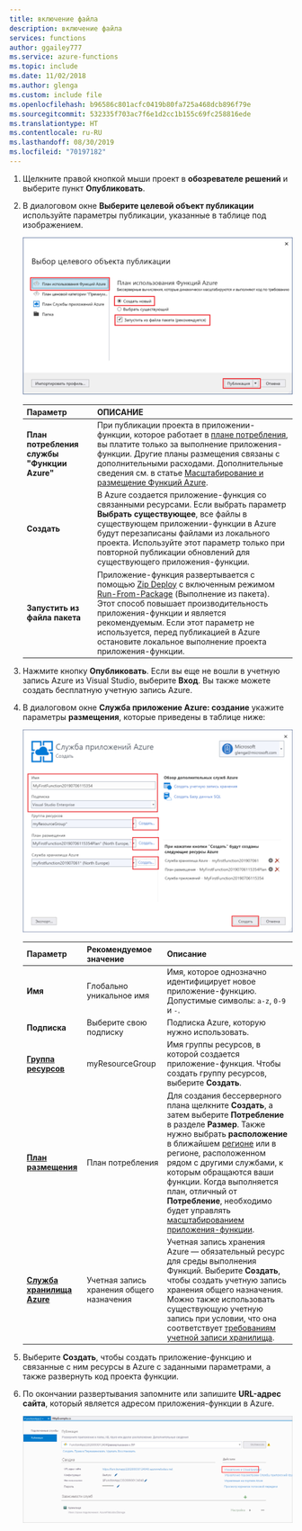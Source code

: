 ```yaml
---
title: включение файла
description: включение файла
services: functions
author: ggailey777
ms.service: azure-functions
ms.topic: include
ms.date: 11/02/2018
ms.author: glenga
ms.custom: include file
ms.openlocfilehash: b96586c801acfc0419b80fa725a468dcb896f79e
ms.sourcegitcommit: 532335f703ac7f6e1d2cc1b155c69fc258816ede
ms.translationtype: HT
ms.contentlocale: ru-RU
ms.lasthandoff: 08/30/2019
ms.locfileid: "70197182"
---
```

1. Щелкните правой кнопкой мыши проект в **обозревателе решений** и выберите пункт **Опубликовать**.

2. В диалоговом окне **Выберите целевой объект публикации** используйте параметры публикации, указанные в таблице под изображением. 

    ![Выбор целевого объекта публикации](./media/functions-vstools-publish/functions-visual-studio-publish-profile.png)

    | Параметр      | ОПИСАНИЕ                                |
    | ------------ |  -------------------------------------------------- |
    | **План потребления службы "Функции Azure"** |   При публикации проекта в приложении-функции, которое работает в [плане потребления](../articles/azure-functions/functions-scale.md#consumption-plan), вы платите только за выполнение приложения-функции. Другие планы размещения связаны с дополнительными расходами. Дополнительные сведения см. в статье [Масштабирование и размещение Функций Azure](../articles/azure-functions/functions-scale.md). | 
    | **Создать** | В Azure создается приложение-функция со связанными ресурсами. Если выбрать параметр **Выбрать существующее**, все файлы в существующем приложении-функции в Azure будут перезаписаны файлами из локального проекта. Используйте этот параметр только при повторной публикации обновлений для существующего приложения-функции. |
    | **Запустить из файла пакета** | Приложение-функция развертывается с помощью [Zip Deploy](../articles/azure-functions/functions-deployment-technologies.md#zip-deploy) с включенным режимом [Run-From-Package](../articles/azure-functions/run-functions-from-deployment-package.md) (Выполнение из пакета). Этот способ повышает производительность приложения-функции и является рекомендуемым. Если этот параметр не используется, перед публикацией в Azure остановите локальное выполнение проекта приложения-функции. |


3. Нажмите кнопку **Опубликовать**. Если вы еще не вошли в учетную запись Azure из Visual Studio, выберите **Вход**. Вы также можете создать бесплатную учетную запись Azure.

4. В диалоговом окне **Служба приложение Azure: создание** укажите параметры **размещения**, которые приведены в таблице ниже:

    ![Диалоговое окно "Создание службы приложений"](./media/functions-vstools-publish/functions-visual-studio-publish.png)

    | Параметр      | Рекомендуемое значение  | Описание                                |
    | ------------ |  ------- | -------------------------------------------------- |
    | **Имя** | Глобально уникальное имя | Имя, которое однозначно идентифицирует новое приложение-функцию. Допустимые символы: `a-z`, `0-9` и `-`. |
    | **Подписка** | Выберите свою подписку | Подписка Azure, которую нужно использовать. |
    | **[Группа ресурсов](../articles/azure-resource-manager/resource-group-overview.md)** | myResourceGroup |  Имя группы ресурсов, в которой создается приложение-функция. Чтобы создать группу ресурсов, выберите **Создать**.|
    | **[План размещения](../articles/azure-functions/functions-scale.md)** | План потребления | Для создания бессерверного плана щелкните **Создать**, а затем выберите **Потребление** в разделе **Размер**. Также нужно выбрать **расположение** в ближайшем [регионе](https://azure.microsoft.com/regions/) или в регионе, расположенном рядом с другими службами, к которым обращаются ваши функции. Когда выполняется план, отличный от **Потребление**, необходимо будет управлять [масштабированием приложения-функции](../articles/azure-functions/functions-scale.md).  |
    | **[Служба хранилища Azure](../articles/storage/common/storage-quickstart-create-account.md)** | Учетная запись хранения общего назначения | Учетная запись хранения Azure — обязательный ресурс для среды выполнения Функций. Выберите **Создать**, чтобы создать учетную запись хранения общего назначения. Можно также использовать существующую учетную запись при условии, что она соответствует [требованиям учетной записи хранилища](../articles/azure-functions/functions-scale.md#storage-account-requirements).  |

5. Выберите **Создать**, чтобы создать приложение-функцию и связанные с ним ресурсы в Azure с заданными параметрами, а также развернуть код проекта функции. 

6. По окончании развертывания запомните или запишите **URL-адрес сайта**, который является адресом приложения-функции в Azure.

    ![Сообщение об успешной публикации](./media/functions-vstools-publish/functions-visual-studio-publish-complete.png)
